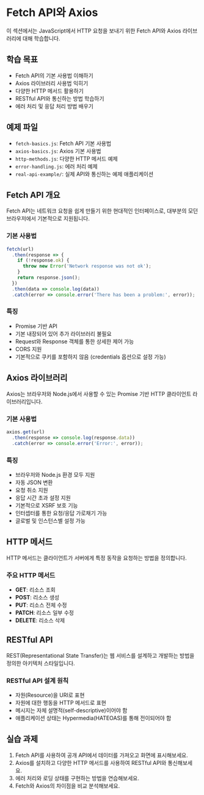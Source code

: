 # Fetch API와 Axios

이 섹션에서는 JavaScript에서 HTTP 요청을 보내기 위한 Fetch API와 Axios 라이브러리에 대해 학습합니다.

## 학습 목표
- Fetch API의 기본 사용법 이해하기
- Axios 라이브러리 사용법 익히기
- 다양한 HTTP 메서드 활용하기
- RESTful API와 통신하는 방법 학습하기
- 에러 처리 및 응답 처리 방법 배우기

## 예제 파일
- `fetch-basics.js`: Fetch API 기본 사용법
- `axios-basics.js`: Axios 기본 사용법
- `http-methods.js`: 다양한 HTTP 메서드 예제
- `error-handling.js`: 에러 처리 예제
- `real-api-example/`: 실제 API와 통신하는 예제 애플리케이션

## Fetch API 개요

Fetch API는 네트워크 요청을 쉽게 만들기 위한 현대적인 인터페이스로, 대부분의 모던 브라우저에서 기본적으로 지원됩니다.

### 기본 사용법

```javascript
fetch(url)
  .then(response => {
    if (!response.ok) {
      throw new Error('Network response was not ok');
    }
    return response.json();
  })
  .then(data => console.log(data))
  .catch(error => console.error('There has been a problem:', error));
```

### 특징
- Promise 기반 API
- 기본 내장되어 있어 추가 라이브러리 불필요
- Request와 Response 객체를 통한 상세한 제어 가능
- CORS 지원
- 기본적으로 쿠키를 포함하지 않음 (credentials 옵션으로 설정 가능)

## Axios 라이브러리

Axios는 브라우저와 Node.js에서 사용할 수 있는 Promise 기반 HTTP 클라이언트 라이브러리입니다.

### 기본 사용법

```javascript
axios.get(url)
  .then(response => console.log(response.data))
  .catch(error => console.error('Error:', error));
```

### 특징
- 브라우저와 Node.js 환경 모두 지원
- 자동 JSON 변환
- 요청 취소 지원
- 응답 시간 초과 설정 지원
- 기본적으로 XSRF 보호 기능
- 인터셉터를 통한 요청/응답 가로채기 가능
- 글로벌 및 인스턴스별 설정 가능

## HTTP 메서드

HTTP 메서드는 클라이언트가 서버에게 특정 동작을 요청하는 방법을 정의합니다.

### 주요 HTTP 메서드
- **GET**: 리소스 조회
- **POST**: 리소스 생성
- **PUT**: 리소스 전체 수정
- **PATCH**: 리소스 일부 수정
- **DELETE**: 리소스 삭제

## RESTful API

REST(Representational State Transfer)는 웹 서비스를 설계하고 개발하는 방법을 정의한 아키텍처 스타일입니다.

### RESTful API 설계 원칙
- 자원(Resource)을 URI로 표현
- 자원에 대한 행동을 HTTP 메서드로 표현
- 메시지는 자체 설명적(self-descriptive)이어야 함
- 애플리케이션 상태는 Hypermedia(HATEOAS)를 통해 전이되어야 함

## 실습 과제
1. Fetch API를 사용하여 공개 API에서 데이터를 가져오고 화면에 표시해보세요.
2. Axios를 설치하고 다양한 HTTP 메서드를 사용하여 RESTful API와 통신해보세요.
3. 에러 처리와 로딩 상태를 구현하는 방법을 연습해보세요.
4. Fetch와 Axios의 차이점을 비교 분석해보세요. 